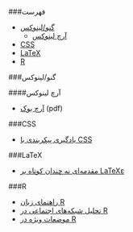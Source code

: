 ###فهرست

* [گنو/لینوکس](#%DA%AF%D9%86%D9%88%D9%84%DB%8C%D9%86%D9%88%DA%A9%D8%B3)
  * [آرچ لینوکس](#%D8%A2%D8%B1%DA%86-%D9%84%DB%8C%D9%86%D9%88%DA%A9%D8%B3)
* [CSS](#css)
* [LaTeX](#latex)
* [R](#r)

###گنو/لینوکس

####آرچ لینوکس
* [آرچ بوک](http://linuxreview.ir/archbook/ArchBook-2012-1.pdf) (pdf)

###CSS

* [یادگیری پیکربندی با CSS](http://fa.learnlayout.com/)

###LaTeX

* [مقدمه‌ای نه چندان کوتاه بر LaTeXε](http://www.ctan.org/tex-archive/info/lshort/persian)

###R
* [راهنمای زبان R](http://cran.r-project.org/doc/contrib/Mousavi-R-lang_in_Farsi.pdf)
* [تحلیل شبکه‌های اجتماعی در R](http://cran.r-project.org/doc/contrib/Raeesi-SNA_in_R_in_Farsi.pdf)
* [موضعات ویژه در R](http://cran.r-project.org/doc/contrib/Mousavi-R_topics_in_Farsi.pdf)
